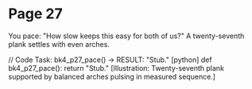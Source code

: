 # Page 27

You pace: "How slow keeps this easy for both of us?"
A twenty-seventh plank settles with even arches.

// Code Task: bk4_p27_pace() → RESULT: "Stub."
[python]
def bk4_p27_pace():
    return "Stub."
[Illustration: Twenty-seventh plank supported by balanced arches pulsing in measured sequence.]
